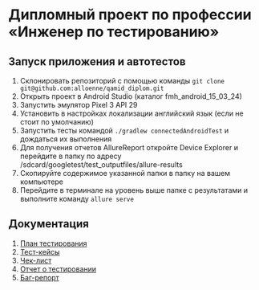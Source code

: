 # Дипломный проект по профессии «Инженер по тестированию»

## Запуск приложения и автотестов

1. Склонировать репозиторий с помощью команды  `git clone git@github.com:alloenne/qamid_diplom.git`
2. Открыть проект в Android Studio (каталог fmh_android_15_03_24)
3. Запустить эмулятор Pixel 3 API 29
4. Установить в настройках локализации английский язык (если не стоит по умолчанию)
5. Запустить тесты командой `./gradlew connectedAndroidTest` и дождаться их выполнения
6. Для получения отчетов AllureReport откройте Device Explorer и перейдите в папку по адресу /sdcard/googletest/test_outputfiles/allure-results
7. Скопируйте содержимое указанной папки в папку на вашем компьютере
8. Перейдите в терминале на уровень выше папке с результатами и выполните команду `allure serve`

## Документация
1. [План тестирования](https://github.com/alloenne/qamid_diplom/blob/main/Plan.md)
2. [Тест-кейсы](https://github.com/alloenne/qamid_diplom/blob/main/Cases.xlsx)
3. [Чек-лист](https://github.com/alloenne/qamid_diplom/blob/main/Check.xlsx)
4. [Отчет о тестировании](https://github.com/alloenne/qamid_diplom/blob/main/Result.md)
5. [Баг-репорт](https://github.com/alloenne/qamid_diplom/blob/main/Bug-reports.xlsx)

